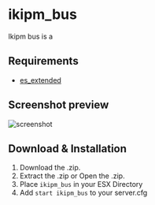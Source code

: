# ikipm_bus

Ikipm bus is a 

## Requirements
* [es_extended](https://github.com/ESX-Org/es_extended)

## Screenshot preview
![screenshot](https://cdn.discordapp.com/attachments/832973890371584080/839845617761124362/Ikipm.jpg)

## Download & Installation
1) Download the .zip.
2) Extract the .zip or Open the .zip.
3) Place ```ikipm_bus``` in your ESX Directory
4) Add  ```start ikipm_bus``` to your server.cfg
